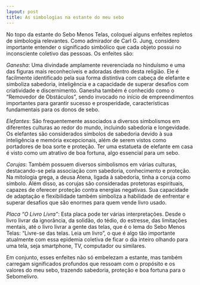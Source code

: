 ```yaml
---
layout: post
title: As simbologias na estante do meu sebo
---
```


No topo da estante do Sebo Menos Telas, coloquei alguns enfeites repletos de simbologia relevantes. Como admirador de Carl G. Jung, considero importante entender o significado simbólico que cada objeto possui no inconsciente coletivo das pessoas. Os enfeites são:

*Ganesha*: Uma divindade amplamente reverenciada no hinduísmo e uma das figuras mais reconhecíveis e adoradas dentro desta religião. Ele é facilmente identificado pela sua forma distintiva com cabeça de elefante e simboliza sabedoria, inteligência e a capacidade de superar desafios com criatividade e discernimento. Ganesha também é conhecido como o “Removedor de Obstáculos”, sendo invocado no início de empreendimentos importantes para garantir sucesso e prosperidade, características fundamentais para os donos de sebo.

*Elefantes*: São frequentemente associados a diversos simbolismos em diferentes culturas ao redor do mundo, incluindo sabedoria e longevidade. Os elefantes são considerados símbolos de sabedoria devido à sua inteligência e memória excepcionais, além de serem vistos como portadores de boa sorte e proteção. Ter uma estatueta de elefante em casa é visto como um atrativo de boa fortuna, algo essencial para um sebo.

*Corujas*: Também possuem diversos simbolismos em várias culturas, destacando-se pela associação com sabedoria, conhecimento e proteção. Na mitologia grega, a deusa Atena, ligada à sabedoria, tinha a coruja como símbolo. Além disso, as corujas são consideradas protetoras espirituais, capazes de oferecer proteção contra energias negativas. Sua capacidade de adaptação e flexibilidade também simboliza a habilidade de enfrentar e superar desafios que são enormes para quem vende livro usado.

*Placa “O Livro Livra”*: Esta placa pode ter várias interpretações. Desde o livro livrar da ignorância, da solidão, do tédio, do estresse, das limitações mentais, até o livro livrar a gente das telas, que é o lema do Sebo Menos Telas: “Livre-se das telas. Leia um livro”, o que é algo tão importante atualmente com essa epidemia coletiva de ficar o dia inteiro olhando para uma tela, seja smartphone, TV, computador ou similares.

Em conjunto, esses enfeites não só embelezam a estante, mas também carregam significados profundos que ressoam com o propósito e os valores do meu sebo, trazendo sabedoria, proteção e boa fortuna para o Sebomelivro.
